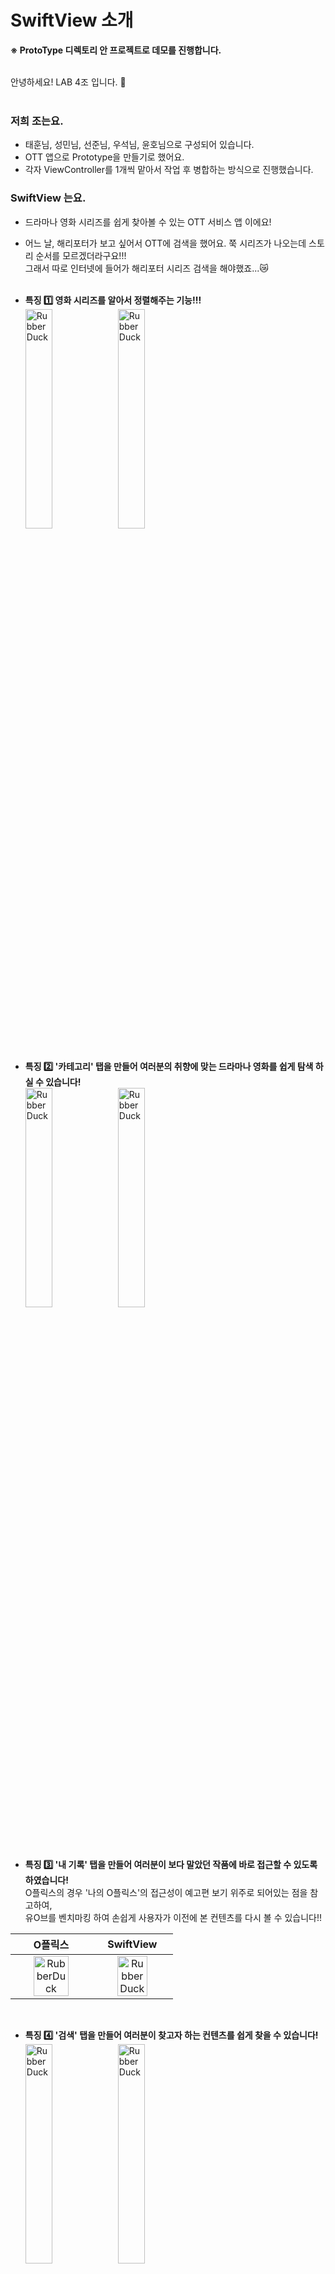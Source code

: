 # SwiftView 소개
**※ ProtoType 디렉토리 안 프로젝트로 데모를 진행합니다.**<br><br>

안녕하세요! LAB 4조 입니다. 🙌 <br><br>

### 저희 조는요.
* 태훈님, 성민님, 선준님, 우석님, 윤호님으로 구성되어 있습니다.
* OTT 앱으로 Prototype을 만들기로 했어요.
* 각자 ViewController를 1개씩 맡아서 작업 후 병합하는 방식으로 진행했습니다.<br>

### SwiftView 는요.
* 드라마나 영화 시리즈를 쉽게 찾아볼 수 있는 OTT 서비스 앱 이에요!<br>
* 어느 날, 해리포터가 보고 싶어서 OTT에 검색을 했어요. 쭉 시리즈가 나오는데 스토리 순서를 모르겠더라구요!!!<br>
그래서 따로 인터넷에 들어가 해리포터 시리즈 검색을 해야했죠...😿
<br><br>

* **특징 1️⃣ 영화 시리즈를 알아서 정렬해주는 기능!!!**<br>
<img src="https://github.com/APP-iOS4/UIKit-Prototype-LAB4/assets/101854288/fc832989-c506-4864-b004-e0027adad4d3" width="30%" title="px(픽셀) 크기 설정" alt="RubberDuck"></img>
<img src="https://github.com/APP-iOS4/UIKit-Prototype-LAB4/assets/101854288/1984cec7-017a-45b1-9b1c-66c28542b785" width="30%" title="px(픽셀) 크기 설정" alt="RubberDuck"></img>
<br><br>

* **특징 2️⃣ '카테고리' 탭을 만들어 여러분의 취향에 맞는 드라마나 영화를 쉽게 탐색 하실 수 있습니다!**<br>
<img src="https://github.com/APP-iOS4/UIKit-Prototype-LAB4/assets/101854288/be3a99fe-35d9-44df-8001-2f3dbbc5a355" width="30%" title="px(픽셀) 크기 설정" alt="RubberDuck"></img>
<img src="https://github.com/APP-iOS4/UIKit-Prototype-LAB4/assets/101854288/215b7715-60a9-4f19-b712-49df9b36a129" width="30%" title="px(픽셀) 크기 설정" alt="RubberDuck"></img><br><br>

<br>

* **특징 3️⃣ '내 기록' 탭을 만들어 여러분이 보다 말았던 작품에 바로 접근할 수 있도록 하였습니다!**<br>
 O플릭스의 경우 '나의 O플릭스'의 접근성이 예고편 보기 위주로 되어있는 점을 참고하여,<br>
 유O브를 벤치마킹 하여 손쉽게 사용자가 이전에 본 컨텐츠를 다시 볼 수 있습니다!!<br>
 
|O플릭스|SwiftView|
|:---:|:---:|
|<img src="https://github.com/APP-iOS4/UIKit-Prototype-LAB4/assets/101854288/4879090d-18b0-4348-8a3a-7f00f8b8f06a" width="70%" title="px(픽셀) 크기 설정" alt="RubberDuck"></img>|<img src="https://github.com/APP-iOS4/UIKit-Prototype-LAB4/assets/101854288/37f7812e-2330-47b2-8a0b-802d8d7dc41c" width="65%" title="px(픽셀) 크기 설정" alt="RubberDuck"></img>|

<br>

* **특징 4️⃣ '검색' 탭을 만들어 여러분이 찾고자 하는 컨텐츠를 쉽게 찾을 수 있습니다!**<br>
<img src="https://github.com/APP-iOS4/UIKit-Prototype-LAB4/assets/101854288/d84c5ebd-3fc5-4a93-9465-1d7d8354312f" width="30%" title="px(픽셀) 크기 설정" alt="RubberDuck"></img>
<img src="https://github.com/APP-iOS4/UIKit-Prototype-LAB4/assets/101854288/939dabc9-005f-44dc-a39a-902da33a6677" width="30%" title="px(픽셀) 크기 설정" alt="RubberDuck"></img><br><br>

* **특징 5️⃣ 재밌게 보세요!!!!!**<br>
<img src="https://github.com/APP-iOS4/UIKit-Prototype-LAB4/assets/101854288/e5db3eaa-135b-407f-9473-f7ff88c5f6b5" width="30%" title="px(픽셀) 크기 설정" alt="RubberDuck"></img>


<br><br>


# App Define Statements
OTT를 시청하는 이용자가<br>
작품의 시리즈를 따로 검색할 필요 없이 앱 내의 검색 기능을 통해 시리즈 정보를 바로 제공해주고,<br>
보다만 작품에 빠르게 접근할 수 있는 OTT 앱<br><br><br>

# SwiftView 데모 시나리오
**※ ProtoType 디렉토리 안 프로젝트로 데모를 진행합니다.**
1. 홈 탭에서 *해리포터 마법사의 돌* 영화 선택 → 바로 영화 시청 가능
2. Back 버튼을 눌러 다시 홈으로 이동
3. 검색 탭 선택 → 검색창에 *Harry Potter* 검색(상단 검색 버튼이나 return 키를 누르세요)
4. 해리포터 스토리 정주행 확인 후 *해리포터 마법사의 돌* 영화 선택 → 영화 시청 가능
5. 이어보기 탭 선택 → 보다만 작품들 확인 가능<br><br><br>

# 미구현된 목표
* 드라마, 영화 컨텐츠만이 아닌 다양한 미디어 컨텐츠 확보
* 영화 정보(시리즈 순서 등)를 담고 있는 Model을 구현하기<br><br><br>

긴 글 읽어주셔서 감사합니다.<br>
SwiftView 많이 이용해주세요.(ㅡㅡ)
